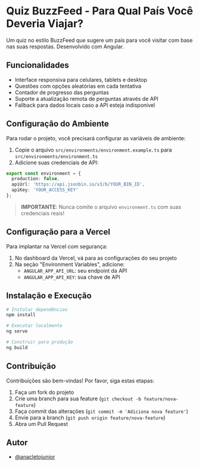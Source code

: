 # Quiz BuzzFeed - Para Qual País Você Deveria Viajar?

Um quiz no estilo BuzzFeed que sugere um país para você visitar com base nas suas respostas. Desenvolvido com Angular.

## Funcionalidades

- Interface responsiva para celulares, tablets e desktop
- Questões com opções aleatórias em cada tentativa
- Contador de progresso das perguntas
- Suporte a atualização remota de perguntas através de API
- Fallback para dados locais caso a API esteja indisponível

## Configuração do Ambiente

Para rodar o projeto, você precisará configurar as variáveis de ambiente:

1. Copie o arquivo `src/environments/environment.example.ts` para `src/environments/environment.ts`
2. Adicione suas credenciais de API:

```typescript
export const environment = {
  production: false,
  apiUrl: 'https://api.jsonbin.io/v3/b/YOUR_BIN_ID',
  apiKey: 'YOUR_ACCESS_KEY'
};
```

> **IMPORTANTE**: Nunca comite o arquivo `environment.ts` com suas credenciais reais!

## Configuração para a Vercel

Para implantar na Vercel com segurança:

1. No dashboard da Vercel, vá para as configurações do seu projeto
2. Na seção "Environment Variables", adicione:
   - `ANGULAR_APP_API_URL`: seu endpoint da API
   - `ANGULAR_APP_API_KEY`: sua chave de API

## Instalação e Execução

```bash
# Instalar dependências
npm install

# Executar localmente
ng serve

# Construir para produção
ng build
```

## Contribuição

Contribuições são bem-vindas! Por favor, siga estas etapas:

1. Faça um fork do projeto
2. Crie uma branch para sua feature (`git checkout -b feature/nova-feature`)
3. Faça commit das alterações (`git commit -m 'Adiciona nova feature'`)
4. Envie para a branch (`git push origin feature/nova-feature`)
5. Abra um Pull Request

## Autor

- [@anacletojunior](https://github.com/anacletojunior)
